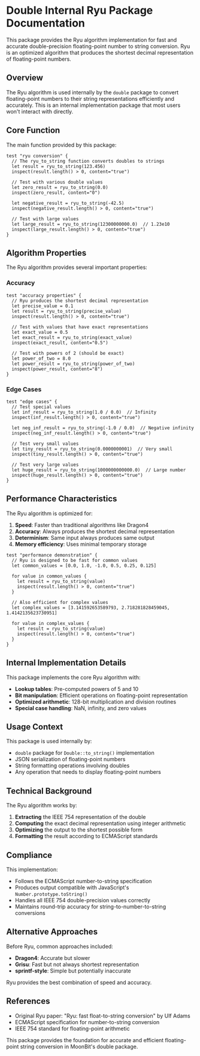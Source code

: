 # Double Internal Ryu Package Documentation

This package provides the Ryu algorithm implementation for fast and accurate double-precision floating-point number to string conversion. Ryu is an optimized algorithm that produces the shortest decimal representation of floating-point numbers.

## Overview

The Ryu algorithm is used internally by the `double` package to convert floating-point numbers to their string representations efficiently and accurately. This is an internal implementation package that most users won't interact with directly.

## Core Function

The main function provided by this package:

```moonbit
test "ryu conversion" {
  // The ryu_to_string function converts doubles to strings
  let result = ryu_to_string(123.456)
  inspect(result.length() > 0, content="true")
  
  // Test with various double values
  let zero_result = ryu_to_string(0.0)
  inspect(zero_result, content="0")
  
  let negative_result = ryu_to_string(-42.5)
  inspect(negative_result.length() > 0, content="true")
  
  // Test with large values
  let large_result = ryu_to_string(12300000000.0)  // 1.23e10
  inspect(large_result.length() > 0, content="true")
}
```

## Algorithm Properties

The Ryu algorithm provides several important properties:

### Accuracy
```moonbit
test "accuracy properties" {
  // Ryu produces the shortest decimal representation
  let precise_value = 0.1
  let result = ryu_to_string(precise_value)
  inspect(result.length() > 0, content="true")
  
  // Test with values that have exact representations
  let exact_value = 0.5
  let exact_result = ryu_to_string(exact_value)
  inspect(exact_result, content="0.5")
  
  // Test with powers of 2 (should be exact)
  let power_of_two = 8.0
  let power_result = ryu_to_string(power_of_two)
  inspect(power_result, content="8")
}
```

### Edge Cases
```moonbit
test "edge cases" {
  // Test special values
  let inf_result = ryu_to_string(1.0 / 0.0)  // Infinity
  inspect(inf_result.length() > 0, content="true")
  
  let neg_inf_result = ryu_to_string(-1.0 / 0.0)  // Negative infinity
  inspect(neg_inf_result.length() > 0, content="true")
  
  // Test very small values
  let tiny_result = ryu_to_string(0.0000000001)  // Very small
  inspect(tiny_result.length() > 0, content="true")
  
  // Test very large values  
  let huge_result = ryu_to_string(1000000000000.0)  // Large number
  inspect(huge_result.length() > 0, content="true")
}
```

## Performance Characteristics

The Ryu algorithm is optimized for:

1. **Speed**: Faster than traditional algorithms like Dragon4
2. **Accuracy**: Always produces the shortest decimal representation
3. **Determinism**: Same input always produces same output
4. **Memory efficiency**: Uses minimal temporary storage

```moonbit
test "performance demonstration" {
  // Ryu is designed to be fast for common values
  let common_values = [0.0, 1.0, -1.0, 0.5, 0.25, 0.125]
  
  for value in common_values {
    let result = ryu_to_string(value)
    inspect(result.length() > 0, content="true")
  }
  
  // Also efficient for complex values
  let complex_values = [3.141592653589793, 2.718281828459045, 1.4142135623730951]
  
  for value in complex_values {
    let result = ryu_to_string(value)
    inspect(result.length() > 0, content="true")
  }
}
```

## Internal Implementation Details

This package implements the core Ryu algorithm with:

- **Lookup tables**: Pre-computed powers of 5 and 10
- **Bit manipulation**: Efficient operations on floating-point representation
- **Optimized arithmetic**: 128-bit multiplication and division routines
- **Special case handling**: NaN, infinity, and zero values

## Usage Context

This package is used internally by:

- `double` package for `Double::to_string()` implementation
- JSON serialization of floating-point numbers
- String formatting operations involving doubles
- Any operation that needs to display floating-point numbers

## Technical Background

The Ryu algorithm works by:

1. **Extracting** the IEEE 754 representation of the double
2. **Computing** the exact decimal representation using integer arithmetic
3. **Optimizing** the output to the shortest possible form
4. **Formatting** the result according to ECMAScript standards

## Compliance

This implementation:

- Follows the ECMAScript number-to-string specification
- Produces output compatible with JavaScript's `Number.prototype.toString()`
- Handles all IEEE 754 double-precision values correctly
- Maintains round-trip accuracy for string-to-number-to-string conversions

## Alternative Approaches

Before Ryu, common approaches included:

- **Dragon4**: Accurate but slower
- **Grisu**: Fast but not always shortest representation
- **sprintf-style**: Simple but potentially inaccurate

Ryu provides the best combination of speed and accuracy.

## References

- Original Ryu paper: "Ryu: fast float-to-string conversion" by Ulf Adams
- ECMAScript specification for number-to-string conversion
- IEEE 754 standard for floating-point arithmetic

This package provides the foundation for accurate and efficient floating-point string conversion in MoonBit's double package.
